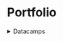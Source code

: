 # Portfolio
<details>
  <summary>Datacamps</summary>
![Portfolio](https://github.com/mbroer/ads_portfolio/blob/main/datacamp.png)
</details>
